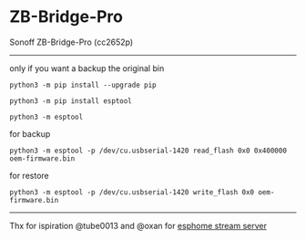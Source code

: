 # ZB-Bridge-Pro

Sonoff ZB-Bridge-Pro
(cc2652p)
***
only if you want a backup the original bin

```
python3 -m pip install --upgrade pip

python3 -m pip install esptool

python3 -m esptool
```

for backup

```
python3 -m esptool -p /dev/cu.usbserial-1420 read_flash 0x0 0x400000 oem-firmware.bin
```

for restore

```
python3 -m esptool -p /dev/cu.usbserial-1420 write_flash 0x0 oem-firmware.bin
```
***

Thx for ispiration @tube0013 and @oxan for [esphome stream server](https://github.com/oxan/esphome-stream-server)
